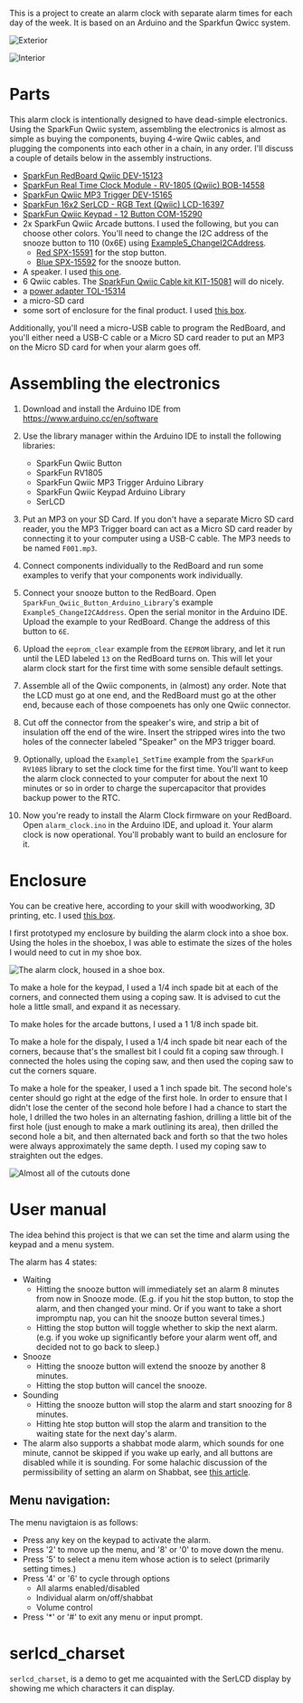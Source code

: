 This is a project to create an alarm clock with separate alarm times for each day of the week. It is based on an Arduino and the Sparkfun Qwicc system.

![Exterior](exterior.jpg)

![Interior](interior.jpg)

# Parts

This alarm clock is intentionally designed to have dead-simple electronics.
Using the SparkFun Qwiic system, assembling the electronics is almost as simple
as buying the components, buying 4-wire Qwiic cables, and plugging the
components into each other in a chain, in any order. I'll discuss a couple of
details below in the assembly instructions.

 * [SparkFun RedBoard Qwiic DEV-15123](https://www.sparkfun.com/products/15123)
 * [SparkFun Real Time Clock Module - RV-1805 (Qwiic) BOB-14558](https://www.sparkfun.com/products/14558)
 * [SparkFun Qwiic MP3 Trigger DEV-15165](https://www.sparkfun.com/products/15165)
 * [SparkFun 16x2 SerLCD - RGB Text (Qwiic) LCD-16397](https://www.sparkfun.com/products/16397)
 * [SparkFun Qwiic Keypad - 12 Button COM-15290](https://www.sparkfun.com/products/15290)
 * 2x SparkFun Qwiic Arcade buttons. I used the following, but you can choose
   other colors. You'll need to change the I2C address of the snooze button to
   110 (0x6E) using
   [Example5_ChangeI2CAddress](https://github.com/sparkfun/SparkFun_Qwiic_Button_Arduino_Library/tree/master/examples/Example5_ChangeI2CAddress).
   * [Red SPX-15591](https://www.sparkfun.com/products/15591) for the stop button.
   * [Blue SPX-15592](https://www.sparkfun.com/products/15592) for the snooze button.
 * A speaker. I used [this one](https://www.amazon.com/gp/product/B0738NLFTG).
 * 6 Qwiic cables.  The [SparkFun Qwiic Cable kit KIT-15081](https://www.sparkfun.com/products/15081) will do nicely.
 * a [power adapter TOL-15314](https://www.sparkfun.com/products/15314)
 * a micro-SD card
 * some sort of enclosure for the final product. I used [this box](https://www.amazon.com/gp/product/B018QLQFR6).

Additionally, you'll need a micro-USB cable to program the RedBoard, and you'll
either need a USB-C cable or a Micro SD card reader to put an MP3 on the Micro
SD card for when your alarm goes off.

# Assembling the electronics

1. Download and install the Arduino IDE from https://www.arduino.cc/en/software
2. Use the library manager within the Arduino IDE to install the following libraries:

   * SparkFun Qwiic Button
   * SparkFun RV1805
   * SparkFun Qwiic MP3 Trigger Arduino Library
   * SparkFun Qwiic Keypad Arduino Library
   * SerLCD

3. Put an MP3 on your SD Card. If you don't have a separate Micro SD card
   reader, you the MP3 Trigger board can act as a Micro SD card reader by
   connecting it to your computer using a USB-C cable. The MP3 needs to be
   named `F001.mp3`.

4. Connect components individually to the RedBoard and run some examples to
   verify that your components work individually.

5. Connect your snooze button to the RedBoard. Open
   `SparkFun_Qwiic_Button_Arduino_Library`'s example
   `Example5_ChangeI2CAddress`. Open the serial monitor in the Arduino IDE. Upload
   the example to your RedBoard. Change the address of this button to `6E`.

6. Upload the `eeprom_clear` example from the `EEPROM` library, and let it run
   until the LED labeled `13` on the RedBoard turns on. This will let your
   alarm clock start for the first time with some sensible default settings.

7. Assemble all of the Qwiic components, in (almost) any order. Note that the
   LCD must go at one end, and the RedBoard must go at the other end, because
   each of those compoenets has only one Qwiic connector.

8. Cut off the connector from the speaker's wire, and strip a bit of insulation
   off the end of the wire. Insert the stripped wires into the two holes of the
   connecter labeled "Speaker" on the MP3 trigger board.

7. Optionally, upload the `Example1_SetTime` example from the `SparkFun RV1085`
   library to set the clock time for the first time. You'll want to keep the
   alarm clock connected to your computer for about the next 10 minutes or so in
   order to charge the supercapacitor that provides backup power to the RTC.

8. Now you're ready to install the Alarm Clock firmware on your RedBoard. Open
   `alarm_clock.ino` in the Arduino IDE, and upload it. Your alarm clock is now
   operational. You'll probably want to build an enclosure for it.

# Enclosure

You can be creative here, according to your skill with woodworking, 3D printing, etc.
I used [this box](https://www.amazon.com/gp/product/B018QLQFR6).

I first prototyped my enclosure by building the alarm clock into a shoe box.
Using the holes in the shoebox, I was able to estimate the sizes of the holes I
would need to cut in my shoe box.

![The alarm clock, housed in a shoe box.](shoebox.jpg)

To make a hole for the keypad, I used a 1/4 inch spade bit at each of the
corners, and connected them using a coping saw. It is advised to cut the hole a
little small, and expand it as necessary.

To make holes for the arcade buttons, I used a 1 1/8 inch spade bit.

To make a hole for the dispaly, I used a 1/4 inch spade bit near each of the
corners, because that's the smallest bit I could fit a coping saw through. I
connected the holes using the coping saw, and then used the coping saw to cut
the corners square.

To make a hole for the speaker, I used a 1 inch spade bit. The second hole's
center should go right at the edge of the first hole. In order to ensure that I
didn't lose the center of the second hole before I had a chance to start the
hole, I drilled the two holes in an alternating fashion, drilling a little bit
of the first hole (just enough to make a mark outlining its area), then drilled
the second hole a bit, and then alternated back and forth so that the two holes
were always approximately the same depth. I used my coping saw to straighten
out the edges.

![Almost all of the cutouts done](enclosure_mostly_cut.jpg)

# User manual

The idea behind this project is that we can set the time and alarm using the keypad and a menu system.

The alarm has 4 states:

 * Waiting
   * Hitting the snooze button will immediately set an alarm 8 minutes from now in Snooze mode. (E.g. if you hit the stop button, to stop the alarm, and then changed your mind. Or if you want to take a short impromptu nap, you can hit the snooze button several times.)
   * Hitting the stop button will toggle whether to skip the next alarm. (e.g. if you woke up significantly before your alarm went off, and decided not to go back to sleep.)
 * Snooze
   * Hitting the snooze button will extend the snooze by another 8 minutes.
   * Hitting the stop button will cancel the snooze.
 * Sounding
   * Hitting the snooze button will stop the alarm and start snoozing for 8 minutes.
   * Hitting hte stop button will stop the alarm  and transition to the waiting state for the next day's alarm.
 * The alarm also supports a shabbat mode alarm, which sounds for one minute, cannot be skipped if you wake up early, and all buttons are disabled while it is sounding. For some halachic discussion of the permissibility of setting an alarm on Shabbat, see [this article](http://halachayomit.co.il/en/default.aspx?HalachaID=3914).

## Menu navigation:

The menu navigtaion is as follows:

 * Press any key on the keypad to activate the alarm.
 * Press '2' to move up the menu, and '8' or '0' to move down the menu.
 * Press '5' to select a menu item whose action is to select (primarily setting times.)
 * Press '4' or '6' to cycle through options
   * All alarms enabled/disabled
   * Individual alarm on/off/shabbat
   * Volume control
 * Press '\*' or '#' to exit any menu or input prompt.

# serlcd_charset
`serlcd_charset`, is a demo to get me acquainted with the SerLCD display by showing me which characters it can display.
